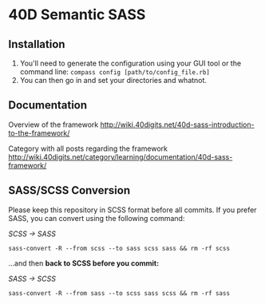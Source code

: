 40D Semantic SASS
=================

Installation
------------
1. You'll need to generate the configuration using your GUI tool or the command line: `compass config [path/to/config_file.rb]`
2. You can then go in and set your directories and whatnot.


Documentation
-------------
Overview of the framework
http://wiki.40digits.net/40d-sass-introduction-to-the-framework/

Category with all posts regarding the framework
http://wiki.40digits.net/category/learning/documentation/40d-sass-framework/


SASS/SCSS Conversion
--------------------
Please keep this repository in SCSS format before all commits. If you prefer SASS, you can convert using the following command:

*SCSS -> SASS*

`sass-convert -R --from scss --to sass scss sass && rm -rf scss`

...and then **back to SCSS before you commit:**

*SASS -> SCSS*

`sass-convert -R --from sass --to scss sass scss && rm -rf sass`

